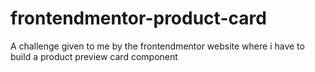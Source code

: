 # frontendmentor-product-card
A challenge given to me by the frontendmentor website where i have to build a product preview card component 
